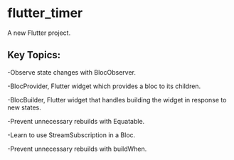 # flutter_timer

A new Flutter project.

## Key Topics:

-Observe state changes with BlocObserver.

-BlocProvider, Flutter widget which provides a bloc to its children.

-BlocBuilder, Flutter widget that handles building the widget in response to new states.

-Prevent unnecessary rebuilds with Equatable.

-Learn to use StreamSubscription in a Bloc.

-Prevent unnecessary rebuilds with buildWhen.
